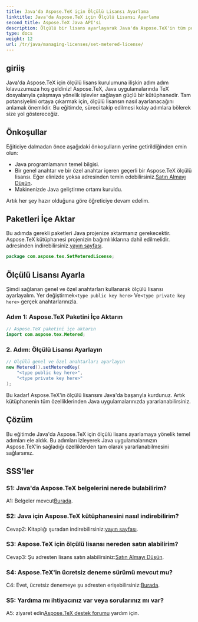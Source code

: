```yaml
---
title: Java'da Aspose.TeX için Ölçülü Lisansı Ayarlama
linktitle: Java'da Aspose.TeX için Ölçülü Lisansı Ayarlama
second_title: Aspose.TeX Java API'si
description: Ölçülü bir lisans ayarlayarak Java'da Aspose.TeX'in tüm potansiyelini ortaya çıkarın. Sorunsuz entegrasyon için adım adım kılavuzumuzu izleyin.
type: docs
weight: 12
url: /tr/java/managing-licenses/set-metered-license/
---
```

## giriiş

Java'da Aspose.TeX için ölçülü lisans kurulumuna ilişkin adım adım kılavuzumuza hoş geldiniz! Aspose.TeX, Java uygulamalarında TeX dosyalarıyla çalışmaya yönelik işlevler sağlayan güçlü bir kütüphanedir. Tam potansiyelini ortaya çıkarmak için, ölçülü lisansın nasıl ayarlanacağını anlamak önemlidir. Bu eğitimde, süreci takip edilmesi kolay adımlara bölerek size yol göstereceğiz.

## Önkoşullar

Eğiticiye dalmadan önce aşağıdaki önkoşulların yerine getirildiğinden emin olun:

- Java programlamanın temel bilgisi.
-  Bir genel anahtar ve bir özel anahtar içeren geçerli bir Aspose.TeX ölçülü lisansı. Eğer elinizde yoksa adresinden temin edebilirsiniz.[Satın Almayı Düşün](https://purchase.aspose.com/buy).
- Makinenizde Java geliştirme ortamı kuruldu.

Artık her şey hazır olduğuna göre öğreticiye devam edelim.

## Paketleri İçe Aktar

Bu adımda gerekli paketleri Java projenize aktarmanız gerekecektir. Aspose.TeX kütüphanesi projenizin bağımlılıklarına dahil edilmelidir. adresinden indirebilirsiniz.[yayın sayfası](https://releases.aspose.com/tex/java/).

```java
package com.aspose.tex.SetMeteredLicense;
```

## Ölçülü Lisansı Ayarla

 Şimdi sağlanan genel ve özel anahtarları kullanarak ölçülü lisansı ayarlayalım. Yer değiştirmek`<type public key here>` Ve`<type private key here>` gerçek anahtarlarınızla.

### Adım 1: Aspose.TeX Paketini İçe Aktarın

```java
// Aspose.TeX paketini içe aktarın
import com.aspose.tex.Metered;
```

### 2. Adım: Ölçülü Lisansı Ayarlayın

```java
// Ölçülü genel ve özel anahtarları ayarlayın
new Metered().setMeteredKey(
    "<type public key here>",
    "<type private key here>"
);
```

Bu kadar! Aspose.TeX'in ölçülü lisansını Java'da başarıyla kurdunuz. Artık kütüphanenin tüm özelliklerinden Java uygulamalarınızda yararlanabilirsiniz.

## Çözüm

Bu eğitimde Java'da Aspose.TeX için ölçülü lisans ayarlamaya yönelik temel adımları ele aldık. Bu adımları izleyerek Java uygulamalarınızın Aspose.TeX'in sağladığı özelliklerden tam olarak yararlanabilmesini sağlarsınız.

## SSS'ler

### S1: Java'da Aspose.TeX belgelerini nerede bulabilirim?

 A1: Belgeler mevcut[Burada](https://reference.aspose.com/tex/java/).

### S2: Java için Aspose.TeX kütüphanesini nasıl indirebilirim?

 Cevap2: Kitaplığı şuradan indirebilirsiniz:[yayın sayfası](https://releases.aspose.com/tex/java/).

### S3: Aspose.TeX için ölçülü lisansı nereden satın alabilirim?

 Cevap3: Şu adresten lisans satın alabilirsiniz:[Satın Almayı Düşün](https://purchase.aspose.com/buy).

### S4: Aspose.TeX'in ücretsiz deneme sürümü mevcut mu?

 C4: Evet, ücretsiz denemeye şu adresten erişebilirsiniz:[Burada](https://releases.aspose.com/).

### S5: Yardıma mı ihtiyacınız var veya sorularınız mı var?

 A5: ziyaret edin[Aspose.TeX destek forumu](https://forum.aspose.com/c/tex/47) yardım için.